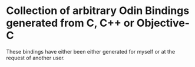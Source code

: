# Collection of arbitrary Odin Bindings generated from C, C++ or Objective-C

These bindings have either been either generated for myself or at the request of another user.

